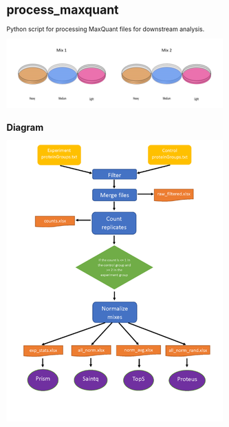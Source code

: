 # process_maxquant
Python script for processing MaxQuant files for downstream analysis.

<img src="https://github.com/jonessarae/process_maxquant/blob/master/triple_silac.PNG">

## Diagram
<img src="https://github.com/jonessarae/process_maxquant/blob/master/diagram.png">

